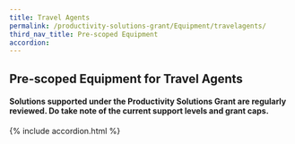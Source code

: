 ```yaml
---
title: Travel Agents
permalink: /productivity-solutions-grant/Equipment/travelagents/
third_nav_title: Pre-scoped Equipment
accordion:
---
```


## Pre-scoped Equipment for Travel Agents

#### Solutions supported under the Productivity Solutions Grant are regularly reviewed. Do take note of the current support levels and grant caps.

{% include accordion.html %}

